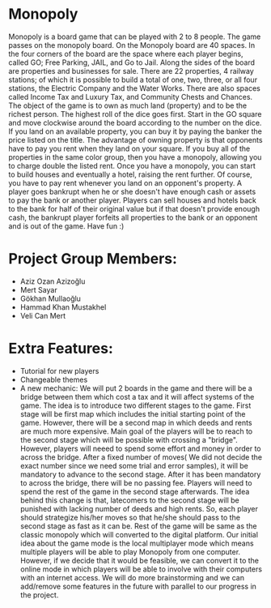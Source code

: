 # Monopoly
Monopoly is a board game that can be played with 2 to 8 people. The game passes on the monopoly board. On the Monopoly board are 40 spaces. In the four corners of the board are the space where each player begins, called GO; Free Parking, JAIL, and Go to Jail. Along the sides of the board are properties and businesses for sale. There are 22 properties, 4 railway stations; of which it is possible to build a total of one, two, three, or all four stations, the Electric Company and the Water Works. There are also spaces called Income Tax and Luxury Tax, and Community Chests and Chances. The object of the game is to own as much land (property) and to be the richest person. The highest roll of the dice goes first. Start in the GO square and move clockwise around the board according to the number on the dice. If you land on an available property, you can buy it by paying the banker the price listed on the title. The advantage of owning property is that opponents have to pay you rent when they land on your square. If you buy all of the properties in the same color group, then you have a monopoly, allowing you to charge double the listed rent. Once you have a monopoly, you can start to build houses and eventually a hotel, raising the rent further. Of course, you have to pay rent whenever you land on an opponent's property. A player goes bankrupt when he or she doesn't have enough cash or assets to pay the bank or another player. Players can sell houses and hotels back to the bank for half of their original value but if that doesn't provide enough cash, the bankrupt player forfeits all properties to the bank or an opponent and is out of the game. Have fun :)

# Project Group Members:
* Aziz Ozan Azizoğlu
* Mert Sayar
* Gökhan Mullaoğlu
* Hammad Khan Mustakhel
* Veli Can Mert

# Extra Features:
* Tutorial for new players
* Changeable themes
* A new mechanic: We will put 2 boards in the game and there will be a bridge between them which cost a tax and it will affect systems of the game. The idea is to introduce two different stages to the game. First stage will be first map which includes the initial starting point of the game. However, there will be a second map in which deeds and rents are much more expensive. Main goal of the players will be to reach to the second stage which will be possible with crossing a "bridge". However, players will neeed to spend some effort and money in order to across the bridge. After a fixed number of moves( We did not decide the exact number since we need some trial and error samples), it will be mandatory to advance to the second stage. After it has been mandatory to across the bridge, there will be no passing fee. Players will need to spend the rest of the game in the second stage afterwards. The idea behind this change is that, latecomers to the second stage will be punished with lacking number of deeds and high rents. So, each player should strategize his/her moves so that he/she should pass to the second stage as fast as it can be. Rest of the game will be same as the classic monopoly which will converted to the digital platform. Our initial idea about the game mode is the local multiplayer mode which means multiple players will be able to play Monopoly from one computer. However, if we decide that it would be feasible, we can convert it to the online mode in which players will be able to involve with their computers with an internet access. We will do more brainstorming and we can add/remove some features in the future with parallel to our progress in the project.
 
